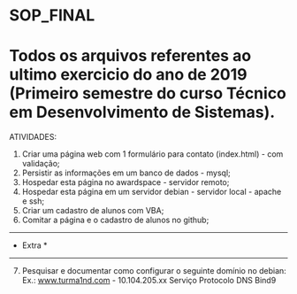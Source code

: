 # SOP_FINAL
# Todos os arquivos referentes ao ultimo exercicio do ano de 2019 (Primeiro semestre do curso Técnico em Desenvolvimento de Sistemas).

ATIVIDADES:
1. Criar uma página web com 1 formulário para contato (index.html) - com validação;
2. Persistir as informações em um banco de dados - mysql;
3. Hospedar esta página no awardspace - servidor remoto;
4. Hospedar esta página em um servidor debian - servidor local - apache e ssh;
5. Criar um cadastro de alunos com VBA;
6. Comitar a página e o cadastro de alunos no github;

*********
* Extra *
*********
7. Pesquisar e documentar como configurar o seguinte domínio no debian:
Ex.: www.turma1nd.com - 10.104.205.xx
Serviço	Protocolo
DNS	Bind9	


